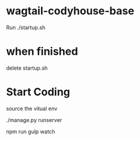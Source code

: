 # wagtail-codyhouse-base

Run ./startup.sh

# when finished

delete startup.sh

# Start Coding
source the vitual env

./manage.py runserver

npm run gulp watch
